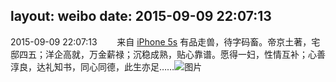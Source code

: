 layout: weibo
date: 2015-09-09 22:07:13
---
2015-09-09 22:07:13  &nbsp;&nbsp;&nbsp;&nbsp;&nbsp;&nbsp; 来自 <a href="sinaweibo://customweibosource" rel="nofollow">iPhone 5s</a>
有品走兽，待字码畜。帝京土著，宅邸四五；洋企高就，万金薪禄；沉稳成熟，贴心靠谱。愿得一妇，性情互补；心善淳良，达礼知书，同心同德，此生亦足…… ​​​
![图片](https://ww1.sinaimg.cn/large/6d2a6003jw1evwjxt7my8j20gm0hsmye.jpg)
